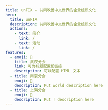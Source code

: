 ```yaml
---
title: unFIX - 共同改善中文世界的企业组织文化
hero:
  title: unFIX
  description: 共同改善中文世界的企业组织文化
  actions:
    - text: 简介
      link: /
    - text: 活动
      link: /
features:
  - emoji: 🚀
    title: 武汉分会
    link: 可为标题配置超链接
    description: 可以配置 HTML 文本
  - title: 南京分会
    emoji: 🌈
    description: Put world description here
  - title: 上海分会
    emoji: 🚀
    description: Put ! description here
---
```

